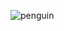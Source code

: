 ![penguin]( https://encrypted-tbn0.gstatic.com/images?q=tbn:ANd9GcQOMg5lo_uzMvCmmyA55zyo81X7NVlBe_WP6w&usqp=CAU )
